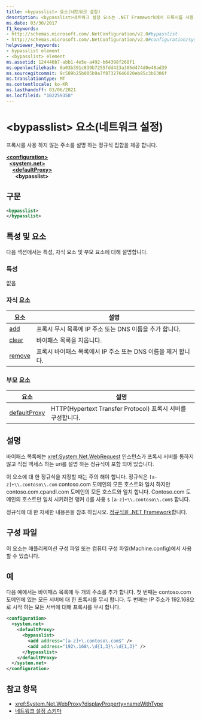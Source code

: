 ```yaml
---
title: <bypasslist> 요소(네트워크 설정)
description: <bypasslist>네트워크 설정 요소는 .NET Framework에서 프록시를 사용 하지 않는 주소를 설명 하는 정규식 집합을 제공 합니다.
ms.date: 03/30/2017
f1_keywords:
- http://schemas.microsoft.com/.NetConfiguration/v2.0#bypasslist
- http://schemas.microsoft.com/.NetConfiguration/v2.0#configuration/system.net/defaultProxy/bypasslist
helpviewer_keywords:
- bypasslist element
- <bypasslist> element
ms.assetid: 124446b7-abb1-4e5e-a492-b64398f268f1
ms.openlocfilehash: 0a03b391c839b7255fdd423a305d474d0e48ad39
ms.sourcegitcommit: 9c589b25b005b9a7f87327646020eb85c3b6306f
ms.translationtype: MT
ms.contentlocale: ko-KR
ms.lasthandoff: 03/06/2021
ms.locfileid: "102259358"
---
```

# <a name="bypasslist-element-network-settings"></a>\<bypasslist> 요소(네트워크 설정)

프록시를 사용 하지 않는 주소를 설명 하는 정규식 집합을 제공 합니다.  

[**\<configuration>**](../configuration-element.md)\
&nbsp;&nbsp;[**\<system.net>**](system-net-element-network-settings.md)\
&nbsp;&nbsp;&nbsp;&nbsp;[**\<defaultProxy>**](defaultproxy-element-network-settings.md)\
&nbsp;&nbsp;&nbsp;&nbsp;&nbsp;&nbsp;**\<bypasslist>**

## <a name="syntax"></a>구문  
  
```xml  
<bypasslist>
</bypasslist>  
```  
  
## <a name="attributes-and-elements"></a>특성 및 요소  

 다음 섹션에서는 특성, 자식 요소 및 부모 요소에 대해 설명합니다.  
  
### <a name="attributes"></a>특성  

 없음  
  
### <a name="child-elements"></a>자식 요소  
  
|**요소**|**설명**|  
|-----------------|---------------------|  
|[add](add-element-for-bypasslist-network-settings.md)|프록시 무시 목록에 IP 주소 또는 DNS 이름을 추가 합니다.|  
|[clear](clear-element-for-bypasslist-network-settings.md)|바이패스 목록을 지웁니다.|  
|[remove](remove-element-for-bypasslist-network-settings.md)|프록시 바이패스 목록에서 IP 주소 또는 DNS 이름을 제거 합니다.|  
  
### <a name="parent-elements"></a>부모 요소  
  
|**요소**|**설명**|  
|-----------------|---------------------|  
|[defaultProxy](defaultproxy-element-network-settings.md)|HTTP(Hypertext Transfer Protocol) 프록시 서버를 구성합니다.|  
  
## <a name="remarks"></a>설명  

 바이패스 목록에는 <xref:System.Net.WebRequest> 인스턴스가 프록시 서버를 통하지 않고 직접 액세스 하는 uri를 설명 하는 정규식이 포함 되어 있습니다.  
  
 이 요소에 대 한 정규식을 지정할 때는 주의 해야 합니다. 정규식은 `[a-z]+\\.contoso\\.com` contoso.com 도메인의 모든 호스트와 일치 하지만 contoso.com.cpandl.com 도메인의 모든 호스트와 일치 합니다. Contoso.com 도메인의 호스트만 일치 시키려면 앵커 ()를 사용 `$` `[a-z]+\\.contoso\\.com$` 합니다.
  
 정규식에 대 한 자세한 내용은을 참조 하십시오. [정규식을 .NET Framework](../../../../standard/base-types/regular-expressions.md)합니다.  
  
## <a name="configuration-files"></a>구성 파일  

 이 요소는 애플리케이션 구성 파일 또는 컴퓨터 구성 파일(Machine.config)에서 사용할 수 있습니다.  
  
## <a name="example"></a>예  

 다음 예에서는 바이패스 목록에 두 개의 주소를 추가 합니다. 첫 번째는 contoso.com 도메인에 있는 모든 서버에 대 한 프록시를 무시 합니다. 두 번째는 IP 주소가 192.168으로 시작 하는 모든 서버에 대해 프록시를 무시 합니다.  
  
```xml  
<configuration>  
  <system.net>  
    <defaultProxy>  
      <bypasslist>  
        <add address="[a-z]+\.contoso\.com$" />  
        <add address="192\.168\.\d{1,3}\.\d{1,3}" />  
      </bypasslist>  
    </defaultProxy>  
  </system.net>  
</configuration>  
```  
  
## <a name="see-also"></a>참고 항목

- <xref:System.Net.WebProxy?displayProperty=nameWithType>
- [네트워크 설정 스키마](index.md)
